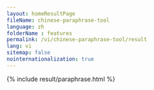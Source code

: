 ```yaml
---
layout: homeResultPage
fileName: chinese-paraphrase-tool
language: zh
folderName : features
permalink: /vi/chinese-paraphrase-tool/result
lang: vi
sitemap: false
nointernationalization: true
---
```

{% include result/paraphrase.html %}

<script src="/js/result/paraprashing.js" data-foldername="{{page.folderName}}" data-lang="{{page.lang}}"></script>